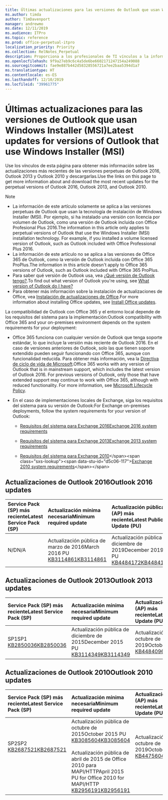 ```yaml
---
title: Últimas actualizaciones para las versiones de Outlook que usan Windows Installer (MSI)
ms.author: timda
author: TimDavenport
manager: andrewmo
ms.date: 12/11/2019
ms.audience: ITPro
ms.topic: reference
ms.prod: office-perpetual-itpro
localization_priority: Priority
ms.collection: RelNotes_Perpetual
description: Proporciona a los profesionales de TI vínculos a la información de las últimas actualizaciones de las versiones perpetuas de Outlook 2016, Outlook 2013 y Outlook 2010.
ms.openlocfilehash: 9f9a27eb9c6c4a5de6be6602171247154a249088
ms.sourcegitcommit: fae9e887b442d58328556721a7ee2baa5394d1a7
ms.translationtype: HT
ms.contentlocale: es-ES
ms.lasthandoff: 12/10/2019
ms.locfileid: "39961775"
---
```

# <a name="latest-updates-for-versions-of-outlook-that-use-windows-installer-msi"></a><span data-ttu-id="d5c06-103">Últimas actualizaciones para las versiones de Outlook que usan Windows Installer (MSI)</span><span class="sxs-lookup"><span data-stu-id="d5c06-103">Latest updates for versions of Outlook that use Windows Installer (MSI)</span></span>

<span data-ttu-id="d5c06-104">Use los vínculos de esta página para obtener más información sobre las actualizaciones más recientes de las versiones perpetuas de Outlook 2016, Outlook 2013 y Outlook 2010 y descargarlas.</span><span class="sxs-lookup"><span data-stu-id="d5c06-104">Use the links on this page to get more information about and download the most recent updates for the perpetual versions of Outlook 2016, Outlook 2013, and Outlook 2010.</span></span>
  
> [!NOTE]
> - <span data-ttu-id="d5c06-p101">La información de este artículo solamente se aplica a las versiones perpetuas de Outlook que usan la tecnología de instalación de Windows Installer (MSI). Por ejemplo, si ha instalado una versión con licencia por volumen de Outlook, como una versión de Outlook incluida con Office Profesional Plus 2016.</span><span class="sxs-lookup"><span data-stu-id="d5c06-p101">The information in this article only applies to perpetual versions of Outlook that use the Windows Installer (MSI) installation technology. For example, if you installed a volume licensed version of Outlook, such as Outlook included with Office Professional Plus 2016.</span></span>
> - <span data-ttu-id="d5c06-107">La información de este artículo no se aplica a las versiones de Office 365 de Outlook, como la versión de Outlook incluida con Office 365 ProPlus.</span><span class="sxs-lookup"><span data-stu-id="d5c06-107">The information in this article doesn't apply to Office 365 versions of Outlook, such as Outlook included with Office 365 ProPlus.</span></span>
> - <span data-ttu-id="d5c06-108">Para saber qué versión de Outlook usa, vea [¿Qué versión de Outlook tengo?](https://support.office.com/article/b3a9568c-edb5-42b9-9825-d48d82b2257c).</span><span class="sxs-lookup"><span data-stu-id="d5c06-108">To find out what version of Outlook you're using, see [What version of Outlook do I have?](https://support.office.com/article/b3a9568c-edb5-42b9-9825-d48d82b2257c)</span></span>
> - <span data-ttu-id="d5c06-109">Para obtener más información sobre la instalación de actualizaciones de Office, vea [Instalación de actualizaciones de Office](https://support.office.com/article/2ab296f3-7f03-43a2-8e50-46de917611c5).</span><span class="sxs-lookup"><span data-stu-id="d5c06-109">For more information about installing Office updates, see [Install Office updates](https://support.office.com/article/2ab296f3-7f03-43a2-8e50-46de917611c5).</span></span> 
  
<span data-ttu-id="d5c06-110">La compatibilidad de Outlook con Office 365 y el entorno local depende de los requisitos del sistema para la implementación:</span><span class="sxs-lookup"><span data-stu-id="d5c06-110">Outlook compatibility with Office 365 and your on-premises environment depends on the system requirements for your deployment:</span></span>
  
- <span data-ttu-id="d5c06-p102">Office 365 funciona con cualquier versión de Outlook que tenga soporte estándar, lo que incluye la versión más reciente de Outlook 2016. En el caso de versiones anteriores de Outlook, solo las que tienen soporte extendido pueden seguir funcionando con Office 365, aunque con funcionalidad reducida. Para obtener más información, vea la [Directiva de ciclo de vida de Microsoft](https://support.microsoft.com/lifecycle).</span><span class="sxs-lookup"><span data-stu-id="d5c06-p102">Office 365 works with any version of Outlook that is in mainstream support, which includes the latest version of Outlook 2016. For previous versions of Outlook, only those that have extended support may continue to work with Office 365, although with reduced functionality. For more information, see [Microsoft Lifecycle Policy](https://support.microsoft.com/lifecycle).</span></span>
    
- <span data-ttu-id="d5c06-114">En el caso de implementaciones locales de Exchange, siga los requisitos del sistema para su versión de Outlook:</span><span class="sxs-lookup"><span data-stu-id="d5c06-114">For Exchange on-premises deployments, follow the system requirements for your version of Outlook:</span></span>
    
  - [<span data-ttu-id="d5c06-115">Requisitos del sistema para Exchange 2016</span><span class="sxs-lookup"><span data-stu-id="d5c06-115">Exchange 2016 system requirements</span></span>](https://docs.microsoft.com/Exchange/plan-and-deploy/system-requirements)
    
  - [<span data-ttu-id="d5c06-116">Requisitos del sistema para Exchange 2013</span><span class="sxs-lookup"><span data-stu-id="d5c06-116">Exchange 2013 system requirements</span></span>](https://docs.microsoft.com/exchange/exchange-2013-system-requirements-exchange-2013-help)
    
  - <span data-ttu-id="d5c06-117">[Requisitos del sistema para Exchange 2010](https://docs.microsoft.com/previous-versions/office/exchange-server-2010/aa996719(v=exchg.141))</span><span class="sxs-lookup"><span data-stu-id="d5c06-117">[Exchange 2010 system requirements](https://docs.microsoft.com/previous-versions/office/exchange-server-2010/aa996719(v=exchg.141))</span></span>

   
## <a name="outlook-2016-updates"></a><span data-ttu-id="d5c06-118">Actualizaciones de Outlook 2016</span><span class="sxs-lookup"><span data-stu-id="d5c06-118">Outlook 2016 updates</span></span>

|<span data-ttu-id="d5c06-119">**Service Pack (SP) más reciente**</span><span class="sxs-lookup"><span data-stu-id="d5c06-119">**Latest Service Pack (SP)**</span></span>|<span data-ttu-id="d5c06-120">**Actualización mínima necesaria**</span><span class="sxs-lookup"><span data-stu-id="d5c06-120">**Minimum required update**</span></span>|<span data-ttu-id="d5c06-121">**Actualización pública (AP) más reciente**</span><span class="sxs-lookup"><span data-stu-id="d5c06-121">**Latest Public Update (PU)**</span></span>|
|:-----|:-----|:-----|
|<span data-ttu-id="d5c06-122">N/D</span><span class="sxs-lookup"><span data-stu-id="d5c06-122">N/A</span></span>  <br/> |<span data-ttu-id="d5c06-123">Actualización pública de marzo de 2016</span><span class="sxs-lookup"><span data-stu-id="d5c06-123">March 2016 PU</span></span> <br/>[<span data-ttu-id="d5c06-124">KB3114861</span><span class="sxs-lookup"><span data-stu-id="d5c06-124">KB3114861</span></span>](https://support.microsoft.com/help/3114861) <br/> |<span data-ttu-id="d5c06-125">Actualización pública de diciembre de 2019</span><span class="sxs-lookup"><span data-stu-id="d5c06-125">December 2019 PU</span></span> <br/>[<span data-ttu-id="d5c06-126">KB4484172</span><span class="sxs-lookup"><span data-stu-id="d5c06-126">KB4484172</span></span>](https://support.microsoft.com/help/4484172) 

## <a name="outlook-2013-updates"></a><span data-ttu-id="d5c06-127">Actualizaciones de Outlook 2013</span><span class="sxs-lookup"><span data-stu-id="d5c06-127">Outlook 2013 updates</span></span>

|<span data-ttu-id="d5c06-128">**Service Pack (SP) más reciente**</span><span class="sxs-lookup"><span data-stu-id="d5c06-128">**Latest Service Pack (SP)**</span></span>|<span data-ttu-id="d5c06-129">**Actualización mínima necesaria**</span><span class="sxs-lookup"><span data-stu-id="d5c06-129">**Minimum required update**</span></span>|<span data-ttu-id="d5c06-130">**Actualización pública (AP) más reciente**</span><span class="sxs-lookup"><span data-stu-id="d5c06-130">**Latest Public Update (PU)**</span></span>|
|:-----|:-----|:-----|
|<span data-ttu-id="d5c06-131">SP1</span><span class="sxs-lookup"><span data-stu-id="d5c06-131">SP1</span></span>  <br/>[<span data-ttu-id="d5c06-132">KB2850036</span><span class="sxs-lookup"><span data-stu-id="d5c06-132">KB2850036</span></span>](https://go.microsoft.com/fwlink/p/?LinkId=512538) <br/> |<span data-ttu-id="d5c06-133">Actualización pública de diciembre de 2015</span><span class="sxs-lookup"><span data-stu-id="d5c06-133">December 2015 PU</span></span> <br/>[<span data-ttu-id="d5c06-134">KB3114349</span><span class="sxs-lookup"><span data-stu-id="d5c06-134">KB3114349</span></span>](https://support.microsoft.com/kb/3114349) <br/> |<span data-ttu-id="d5c06-135">Actualización pública de octubre de 2019</span><span class="sxs-lookup"><span data-stu-id="d5c06-135">October 2019 PU</span></span> <br/>[<span data-ttu-id="d5c06-136">KB4484096</span><span class="sxs-lookup"><span data-stu-id="d5c06-136">KB4484096</span></span>](https://support.microsoft.com/help/4484096)  |
   
## <a name="outlook-2010-updates"></a><span data-ttu-id="d5c06-137">Actualizaciones de Outlook 2010</span><span class="sxs-lookup"><span data-stu-id="d5c06-137">Outlook 2010 updates</span></span>

|<span data-ttu-id="d5c06-138">**Service Pack (SP) más reciente**</span><span class="sxs-lookup"><span data-stu-id="d5c06-138">**Latest Service Pack (SP)**</span></span>|<span data-ttu-id="d5c06-139">**Actualización mínima necesaria**</span><span class="sxs-lookup"><span data-stu-id="d5c06-139">**Minimum required update**</span></span>|<span data-ttu-id="d5c06-140">**Actualización pública (AP) más reciente**</span><span class="sxs-lookup"><span data-stu-id="d5c06-140">**Latest Public Update (PU)**</span></span>|
|:-----|:-----|:-----|
|<span data-ttu-id="d5c06-141">SP2</span><span class="sxs-lookup"><span data-stu-id="d5c06-141">SP2</span></span> <br/>[<span data-ttu-id="d5c06-142">KB2687521</span><span class="sxs-lookup"><span data-stu-id="d5c06-142">KB2687521</span></span>](https://go.microsoft.com/fwlink/p/?LinkId=512542) <br><br><br><br/> |<span data-ttu-id="d5c06-143">Actualización pública de octubre de 2015</span><span class="sxs-lookup"><span data-stu-id="d5c06-143">October 2015 PU</span></span> <br/> [<span data-ttu-id="d5c06-144">KB3085604</span><span class="sxs-lookup"><span data-stu-id="d5c06-144">KB3085604</span></span>](https://support.microsoft.com/kb/3085604) <br/><br/>  <span data-ttu-id="d5c06-145">Actualización pública de abril de 2015 de Office 2010 para MAPI/HTTP</span><span class="sxs-lookup"><span data-stu-id="d5c06-145">April 2015 PU for Office 2010 for MAPI/HTTP</span></span> <br/> [<span data-ttu-id="d5c06-146">KB2956191</span><span class="sxs-lookup"><span data-stu-id="d5c06-146">KB2956191</span></span>](https://support.microsoft.com/es-ES/help/2956191/april-14-2015-update-for-office-2010-kb2956191) <br/> |<span data-ttu-id="d5c06-147">Actualización pública de octubre de 2019</span><span class="sxs-lookup"><span data-stu-id="d5c06-147">October 2019 PU</span></span> <br/>[<span data-ttu-id="d5c06-148">KB4475604</span><span class="sxs-lookup"><span data-stu-id="d5c06-148">KB4475604</span></span>](https://support.microsoft.com/help/4475604) <br><br><br><br/>|
   

